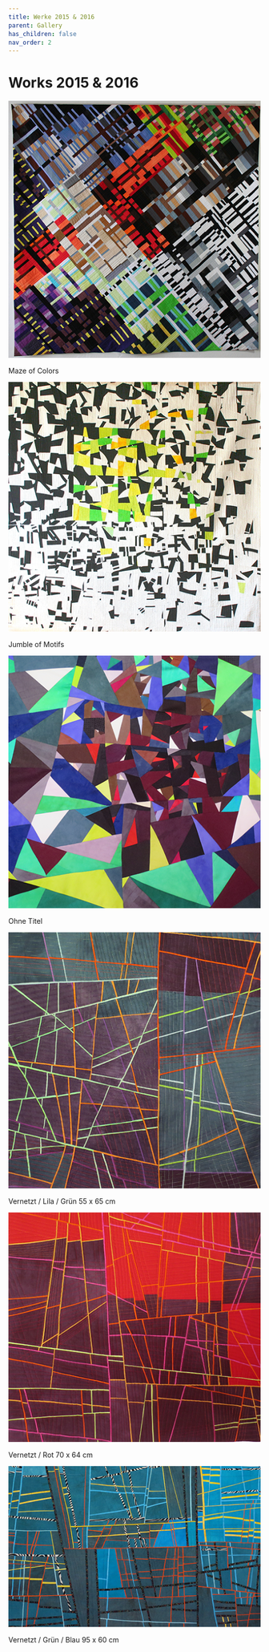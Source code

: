 ```yaml
---
title: Werke 2015 & 2016
parent: Gallery
has_children: false
nav_order: 2
---
```


# Works 2015 & 2016

<img src="images/works-2015-2016/1-maze-of-colors.png" loading="lazy" alt="" width="512">

Maze of Colors

<img src="images/works-2015-2016/2-jumble-of-motifs.png" loading="lazy" alt="" width="512">

Jumble of Motifs

<img src="images/works-2015-2016/3.png" loading="lazy" alt="" width="512">

Ohne Titel

<img src="images/works-2015-2016/4-vernetzt-lila-gruen.png" loading="lazy" alt="" width="512">

Vernetzt / Lila / Grün 55 x 65 cm

<img src="images/works-2015-2016/5-vernetzt-rot.png" loading="lazy" alt="" width="512">

Vernetzt / Rot 70 x 64 cm

<img src="images/works-2015-2016/6-vernetzt-gruen-blau.png" loading="lazy" alt="" width="512">

Vernetzt / Grün / Blau 95 x 60 cm